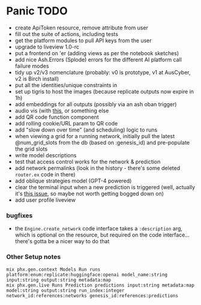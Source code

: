 # Panic TODO

- create ApiToken resource, remove attribute from user
- fill out the suite of actions, including tests
- get the platform modules to pull API keys from the user
- upgrade to liveview 1.0-rc
- put a frontend on 'er (adding views as per the notebook sketches)
- add nice Ash.Errors (Splode) errors for the different AI platform call failure
  modes
- tidy up v2/v3 nomenclature (probably: v0 is prototype, v1 at AusCyber, v2 is
  Birch install)
- put all the identities/unique constraints in
- set up tigris to host the images (because replicate outputs now expire in 1h)
- add embeddings for all outputs (possibly via an ash oban trigger)
- audio vis (with [this](https://audiomotion.dev/demo/multi.html), or something
  else
- add QR code function component
- add rolling cookie/URL param to QR code
- add "slow down over time" (and scheduling) logic to runs
- when viewing a grid for a running network, initially pull the latest
  @num_grid_slots from the db (based on :genesis_id) and pre-populate the grid
  slots
- write model descriptions
- test that access control works for the network & prediction
- add network permalinks (look in the history - there's some deleted `router.ex`
  code in there)
- add oblique strategies model (GPT-4 powered)
- clear the terminal input when a new prediction is triggered (well, actually
  it's
  [this issue](https://github.com/phoenixframework/phoenix_live_view/issues/624),
  so maybe not worth getting bogged down on)
- add user profile liveview

### bugfixes

- the `Engine.create_network` code interface takes a `:description` arg, which
  is optional on the resource, but required on the code interface... there's
  gotta be a nicer way to do that

### Other Setup notes

```
mix phx.gen.context Models Run runs platform:enum:replicate:huggingface:openai model_name:string input:string output:string metadata:map
mix phx.gen.live Runs Prediction predictions input:string metadata:map model:string output:string run_index:integer network_id:references:networks genesis_id:references:predictions
```
